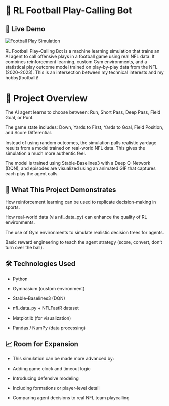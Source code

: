 # 🏈 RL Football Play-Calling Bot
## 🏈 Live Demo

![Football Play Simulation](https://github.com/Jkrek/rl-football-play-caller/blob/main/episode_1_play.gif?raw=true)

RL Football Play-Calling Bot is a machine learning simulation that trains an AI agent to call offensive plays in a football game using real NFL data. It combines reinforcement learning, custom Gym environments, and a statistical play outcome model trained on play-by-play data from the NFL (2020–2023). This is an intersection between my technical interests and my hobby(football)!

# 🧠 Project Overview

The AI agent learns to choose between:
Run, Short Pass, Deep Pass, Field Goal, or Punt.

The game state includes:
Down, Yards to First, Yards to Goal, Field Position, and Score Differential.

Instead of using random outcomes, the simulation pulls realistic yardage results from a model trained on real-world NFL data. This gives the simulation a much more authentic feel.

The model is trained using Stable-Baselines3 with a Deep Q-Network (DQN), and episodes are visualized using an animated GIF that captures each play the agent calls.

## 🔬 What This Project Demonstrates

How reinforcement learning can be used to replicate decision-making in sports.

How real-world data (via nfl_data_py) can enhance the quality of RL environments.

The use of Gym environments to simulate realistic decision trees for agents.

Basic reward engineering to teach the agent strategy (score, convert, don’t turn over the ball).

## 🛠 Technologies Used

- Python

- Gymnasium (custom environment)

- Stable-Baselines3 (DQN)

- nfl_data_py + NFLFastR dataset

- Matplotlib (for visualization)

- Pandas / NumPy (data processing)

## 📈 Room for Expansion

- This simulation can be made more advanced by:

- Adding game clock and timeout logic

- Introducing defensive modeling

- Including formations or player-level detail

- Comparing agent decisions to real NFL team playcalling

